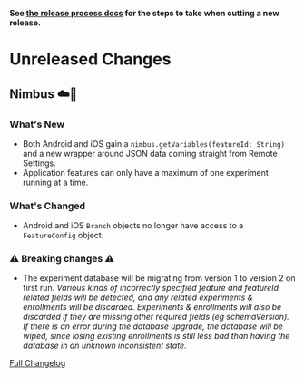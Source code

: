 **See [the release process docs](docs/howtos/cut-a-new-release.md) for the steps to take when cutting a new release.**

# Unreleased Changes

## Nimbus ☁️🔬

### What's New

 - Both Android and iOS gain a `nimbus.getVariables(featureId: String)` and a new wrapper around JSON data coming straight from Remote Settings.
 - Application features can only have a maximum of one experiment running at a time.

### What's Changed

 - Android and iOS `Branch` objects no longer have access to a `FeatureConfig` object.

### ⚠️ Breaking changes ⚠️
- The experiment database will be migrating from version 1 to version 2 on
  first run.  *Various kinds of incorrectly specified feature and featureId
  related fields will be detected, and any related experiments & enrollments
  will be discarded.  Experiments & enrollments will also be discarded if they
  are missing other required fields (eg schemaVersion).  If there is an error
  during the database upgrade, the database will be wiped, since losing
  existing enrollments is still less bad than having the database in an unknown
  inconsistent state.*

[Full Changelog](https://github.com/mozilla/application-services/compare/v76.0.1...main)

